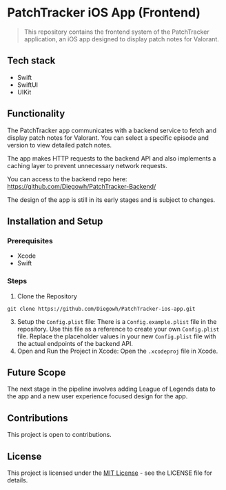 # PatchTracker iOS App (Frontend)

> This repository contains the frontend system of the PatchTracker application, an iOS app designed to display patch notes for Valorant.

## Tech stack

* Swift
* SwiftUI
* UIKit

## Functionality

The PatchTracker app communicates with a backend service to fetch and display patch notes for Valorant. You can select a specific episode and version to view detailed patch notes.

The app makes HTTP requests to the backend API and also implements a caching layer to prevent unnecessary network requests.

You can access to the backend repo here: https://github.com/Diegowh/PatchTracker-Backend/

The design of the app is still in its early stages and is subject to changes.

## Installation and Setup

### Prerequisites
* Xcode
* Swift

### Steps
1. Clone the Repository
```
git clone https://github.com/Diegowh/PatchTracker-ios-app.git
```
3. Setup the `Config.plist` file: There is a `Config.example.plist` file in the repository. Use this file as a reference to create your own `Config.plist` file. Replace the placeholder values in your new `Config.plist` file with the actual endpoints of the backend API.
4. Open and Run the Project in Xcode: Open the `.xcodeproj` file in Xcode.


## Future Scope

The next stage in the pipeline involves adding League of Legends data to the app and a new user experience focused design for the app.

## Contributions
This project is open to contributions.

## License
This project is licensed under the [MIT License](https://opensource.org/license/mit/) - see the LICENSE file for details.
